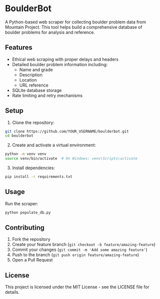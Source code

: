 # BoulderBot

A Python-based web scraper for collecting boulder problem data from Mountain Project. This tool helps build a comprehensive database of boulder problems for analysis and reference.

## Features

- Ethical web scraping with proper delays and headers
- Detailed boulder problem information including:
  - Name and grade
  - Description
  - Location
  - URL reference
- SQLite database storage
- Rate limiting and retry mechanisms

## Setup

1. Clone the repository:
```bash
git clone https://github.com/YOUR_USERNAME/boulderbot.git
cd boulderbot
```

2. Create and activate a virtual environment:
```bash
python -m venv venv
source venv/bin/activate  # On Windows: venv\Scripts\activate
```

3. Install dependencies:
```bash
pip install -r requirements.txt
```

## Usage

Run the scraper:
```bash
python populate_db.py
```

## Contributing

1. Fork the repository
2. Create your feature branch (`git checkout -b feature/amazing-feature`)
3. Commit your changes (`git commit -m 'Add some amazing feature'`)
4. Push to the branch (`git push origin feature/amazing-feature`)
5. Open a Pull Request

## License

This project is licensed under the MIT License - see the LICENSE file for details.